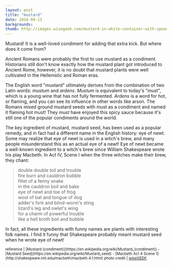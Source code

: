 ```yaml
---
layout: post
title: "mustard"
date: 2016-09-13
backgrounds:
thumb: http://images.wisegeek.com/mustard-in-white-container-with-spoon.jpg
---
```


Mustard! It is a well-loved condiment for adding that extra kick. But
where does it come from?

Ancient Romans were probably the first to use mustard as a
condiment. Historians still don't know exactly how the mustard plant
got introduced to Ancient Rome, however, it is no doubt that mustard
plants were well cultivated in the Hellenistic and Roman eras.

The English word "mustard" ultimately derives from the combination of
two Latin words: *mustum* and *ardens*. *Mustum* is equivalent to
today's "must", which is a young wine that has not fully
fermented. *Ardens* is a word for hot, or flaming, and you can see its
influence in other words like arson. The Romans mixed ground mustard
seeds with must as a condiment and named it flaming hot must!  They
*must* have enjoyed this spicy sauce because it's still one of the
popular condiments around the world.

The key ingredient of mustard, mustard seed, has been used as a
popular remedy, and in fact had a different name in the English
history: eye of newt. Some may realize that eye of newt is used in a
witch's brew, and many people misunderstand this as an actual eye of a
newt! Eye of newt became a well-known ingredient to a witch's brew
since William Shakespeare wrote his play Macbeth. In Act IV, Scene I
when the three witches make their brew, they chant:

> double double toil and trouble<br>
fire burn and cauldron bubble<br>
fillet of a fenny snake<br>
in the cauldron boil and bake<br>
eye of newt and toe of frog<br>
wool of bat and tongue of dog<br>
adder's fork and blind-worm's sting<br>
lizard's leg and owlet's wing<br>
for a charm of powerful trouble<br>
like a hell broth boil and bubble<br>

In fact, all these ingredients with funny names are plants with
interesting folk names. I find it funny that Shakespeare probably
meant mustard seed when he wrote eye of newt!

<small>
reference |
[Mustard (condiment)](https://en.wikipedia.org/wiki/Mustard_(condiment)) - [Mustard Seed](https://en.wikipedia.org/wiki/Mustard_seed) - [Macbeth Act 4 Scene 1](http://shakespeare.mit.edu/macbeth/macbeth.4.1.html)
</small>

<small>
photo credit | <a href="http://images.wisegeek.com/mustard-in-white-container-with-spoon.jpg">wiseGEEK</a>

</small>
